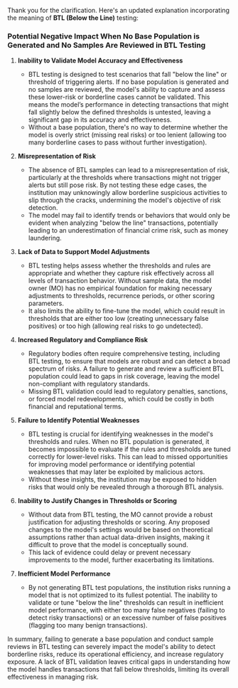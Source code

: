 Thank you for the clarification. Here's an updated explanation incorporating the meaning of **BTL (Below the Line)** testing:

### Potential Negative Impact When No Base Population is Generated and No Samples Are Reviewed in BTL Testing

1. **Inability to Validate Model Accuracy and Effectiveness**  
   - BTL testing is designed to test scenarios that fall "below the line" or threshold of triggering alerts. If no base population is generated and no samples are reviewed, the model's ability to capture and assess these lower-risk or borderline cases cannot be validated. This means the model’s performance in detecting transactions that might fall slightly below the defined thresholds is untested, leaving a significant gap in its accuracy and effectiveness.
   - Without a base population, there's no way to determine whether the model is overly strict (missing real risks) or too lenient (allowing too many borderline cases to pass without further investigation).

2. **Misrepresentation of Risk**  
   - The absence of BTL samples can lead to a misrepresentation of risk, particularly at the thresholds where transactions might not trigger alerts but still pose risk. By not testing these edge cases, the institution may unknowingly allow borderline suspicious activities to slip through the cracks, undermining the model's objective of risk detection.
   - The model may fail to identify trends or behaviors that would only be evident when analyzing "below the line" transactions, potentially leading to an underestimation of financial crime risk, such as money laundering.

3. **Lack of Data to Support Model Adjustments**  
   - BTL testing helps assess whether the thresholds and rules are appropriate and whether they capture risk effectively across all levels of transaction behavior. Without sample data, the model owner (MO) has no empirical foundation for making necessary adjustments to thresholds, recurrence periods, or other scoring parameters.
   - It also limits the ability to fine-tune the model, which could result in thresholds that are either too low (creating unnecessary false positives) or too high (allowing real risks to go undetected).

4. **Increased Regulatory and Compliance Risk**  
   - Regulatory bodies often require comprehensive testing, including BTL testing, to ensure that models are robust and can detect a broad spectrum of risks. A failure to generate and review a sufficient BTL population could lead to gaps in risk coverage, leaving the model non-compliant with regulatory standards.
   - Missing BTL validation could lead to regulatory penalties, sanctions, or forced model redevelopments, which could be costly in both financial and reputational terms.

5. **Failure to Identify Potential Weaknesses**  
   - BTL testing is crucial for identifying weaknesses in the model's thresholds and rules. When no BTL population is generated, it becomes impossible to evaluate if the rules and thresholds are tuned correctly for lower-level risks. This can lead to missed opportunities for improving model performance or identifying potential weaknesses that may later be exploited by malicious actors.
   - Without these insights, the institution may be exposed to hidden risks that would only be revealed through a thorough BTL analysis.

6. **Inability to Justify Changes in Thresholds or Scoring**  
   - Without data from BTL testing, the MO cannot provide a robust justification for adjusting thresholds or scoring. Any proposed changes to the model's settings would be based on theoretical assumptions rather than actual data-driven insights, making it difficult to prove that the model is conceptually sound.
   - This lack of evidence could delay or prevent necessary improvements to the model, further exacerbating its limitations.

7. **Inefficient Model Performance**  
   - By not generating BTL test populations, the institution risks running a model that is not optimized to its fullest potential. The inability to validate or tune "below the line" thresholds can result in inefficient model performance, with either too many false negatives (failing to detect risky transactions) or an excessive number of false positives (flagging too many benign transactions).

In summary, failing to generate a base population and conduct sample reviews in BTL testing can severely impact the model's ability to detect borderline risks, reduce its operational efficiency, and increase regulatory exposure. A lack of BTL validation leaves critical gaps in understanding how the model handles transactions that fall below thresholds, limiting its overall effectiveness in managing risk.
